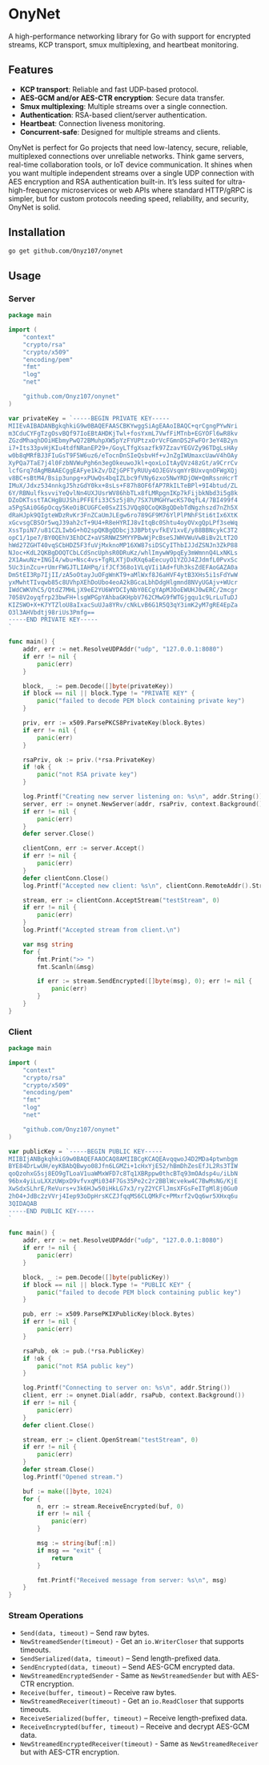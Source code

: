 # OnyNet

A high-performance networking library for Go with support for encrypted streams, KCP transport, smux multiplexing, and heartbeat monitoring.

## Features
- **KCP transport**: Reliable and fast UDP-based protocol.
- **AES-GCM and/or AES-CTR encryption**: Secure data transfer.
- **Smux multiplexing**: Multiple streams over a single connection.
- **Authentication**: RSA-based client/server authentication.
- **Heartbeat**: Connection liveness monitoring.
- **Concurrent-safe**: Designed for multiple streams and clients.

OnyNet is perfect for Go projects that need low-latency, secure, reliable, multiplexed connections over unreliable networks.
Think game servers, real-time collaboration tools, or IoT device communication. It shines when you want multiple
independent streams over a single UDP connection with AES encryption and RSA authentication built-in. It’s less suited
for ultra-high-frequency microservices or web APIs where standard HTTP/gRPC is simpler, but for custom protocols
needing speed, reliability, and security, OnyNet is solid.

## Installation
```bash
go get github.com/Onyz107/onynet
````

## Usage

### Server
```go
package main

import (
	"context"
	"crypto/rsa"
	"crypto/x509"
	"encoding/pem"
	"fmt"
	"log"
	"net"

	"github.com/Onyz107/onynet"
)

var privateKey = `-----BEGIN PRIVATE KEY-----
MIIEvAIBADANBgkqhkiG9w0BAQEFAASCBKYwggSiAgEAAoIBAQC+qrCgngPYwNri
m3CduCYFgTzgOsvBQf97IoEBtAHDKjTwl+fosYxmL7VwfFiMTnb+EGYOFl6wR8kv
ZGzdMhaqhDOiHEbmyPwQ72BMuhpXW5pYzFYUPtzxOrVcFGmnDS2FwFOr3eY4B2yn
i7+Its33pvHjKIu4tdfNRanEP29+/GoyLTfgXsazfk97ZzavYEGVZy96TDgLsHAy
w0b8qMRfBJ3FIuGsT9F5W6uz6/eTocnDnSIeQsbvHf+vJnZgIWUmaxcUawV4hOAy
XyPQa7TaE7j4l0FzbNVWuPgh6n3egOkeuwoJkl+qoxLoItAyQVz48zGt/a9CrrCv
lcfGrq7dAgMBAAECggEAFye1kZv/DZjGPFTyRUUy4OJEGVsqmYrBUxvqnOFWgXQj
v8BC+sBtM4/Bsip3unpg+xPUwQs4bqIZLbc9fVNy6zxo5NwYRDjOW+QmRssnHcrT
IMuX/Jdxz534nnkgJ5hzGdY0kx+8sLs+F87h8OF6fAP7RkILTeBPl+9I4btud/ZL
6Y/RBNulfksvviYeQvlNn4UXJUsrWV86hbTLx8fLMRpgnIKp7kFijbkNbd3i5g8k
DZoDKTsstTACHgBUJShiPFFEfi33C5z5j8h/7SX7UMGHYwcKS70qfL4/7BI499f4
a5PgSAi0G6pOcqy5KeOiBCUGFCe0SxZISJVQq8QCoQKBgQDebTdNgzhszd7nZh5X
dRaHJpk9QIgteWDzRvKr3FnZCaUmJLEgw6ro789GF9M76YlPlPNhFSti6tIx6XtK
xGcvsgCBSOr5wqJ39ah2cT+9U4+R8eHYRIJ8vItqBc0Shtu4oyOVxgQpLPf3seWq
XssTpiN7/u81CZLIwbG+hO2spQKBgQDbcj3JBPbtyvfkEV1xvE/y88BBNcykC3T2
opC1/1pe7/BY0QEhV3EhDCZ+aVSRNWZ5MYYPBwWjPcBseSJWHVWuVwBiBv2LtT2O
hWd27ZGHT40vqSCbHDZ5F3fuVjMxknoMP16XW87siDSCyIThbIJJdZSNJn3ZkP88
NJoc+KdL2QKBgDOQTCbLCdSncUphsR0DRuKz/whlImywW9pqEy3mWmnnQ4LxNKLs
2X1AwuNz+INGI4/wbu+Nsc4vs+TgRLXTjDxRXq6aEecuyO1YZOJ4ZJdmfL0PvxSc
5Uc3inZcu+rUmrFWGJTLIAHPq/ifJCf368o1VLqVIi1Ad+fUh3ksZdEFAoGAZA0a
DmStEI3Rp7IjII/zA5oOtayJuOFgWnKT9+aMlWxf8J6aHVF4ytB3XHs5i1sFdYwW
yxMwhtTIvqwb85c8UVhpXEhDoUbo4eoA2kBGcaLbhDdgHlgmnd8NVyUGAjv+WUcr
IWdCWKVhC5/QtdZ7MHLjX9eE2YU6WYDCIyNbY0ECgYApMJOoEWUHJ0wERC/2mcgr
7058V2oyqfrp23bwFH+lsgWPGpYAhbaGKHpbV762CMwG9fWTGjgqu1c9LrLuTuDJ
KIZSWO+X+K7YTZloU8aIxacSuUJa8YRv/cNkLvB6G1R5Q3qY3imK2yM7gRE4EpZa
O3l3AHVbdtj98riUs3Pmfg==
-----END PRIVATE KEY-----
`

func main() {
	addr, err := net.ResolveUDPAddr("udp", "127.0.0.1:8080")
	if err != nil {
		panic(err)
	}

	block, _ := pem.Decode([]byte(privateKey))
	if block == nil || block.Type != "PRIVATE KEY" {
		panic("failed to decode PEM block containing private key")
	}

	priv, err := x509.ParsePKCS8PrivateKey(block.Bytes)
	if err != nil {
		panic(err)
	}

	rsaPriv, ok := priv.(*rsa.PrivateKey)
	if !ok {
		panic("not RSA private key")
	}

	log.Printf("Creating new server listening on: %s\n", addr.String())
	server, err := onynet.NewServer(addr, rsaPriv, context.Background())
	if err != nil {
		panic(err)
	}
	defer server.Close()

	clientConn, err := server.Accept()
	if err != nil {
		panic(err)
	}
	defer clientConn.Close()
	log.Printf("Accepted new client: %s\n", clientConn.RemoteAddr().String())

	stream, err := clientConn.AcceptStream("testStream", 0)
	if err != nil {
		panic(err)
	}
	log.Printf("Accepted stream from client.\n")

	var msg string
	for {
		fmt.Print(">> ")
		fmt.Scanln(&msg)

		if err := stream.SendEncrypted([]byte(msg), 0); err != nil {
			panic(err)
		}
	}
}
```

### Client
```go
package main

import (
	"context"
	"crypto/rsa"
	"crypto/x509"
	"encoding/pem"
	"fmt"
	"log"
	"net"

	"github.com/Onyz107/onynet"
)

var publicKey = `-----BEGIN PUBLIC KEY-----
MIIBIjANBgkqhkiG9w0BAQEFAAOCAQ8AMIIBCgKCAQEAvqqwoJ4D2MDa4ptwnbgm
BYE84DrLwUH/eyKBAbQBwyo08Jfn6LGMZi+1cHxYjE52/hBmDhZesEfJL2Rs3TIW
qoQzohxG5sj8EO9gTLoaV1uaWMxWFD7c8Tq1XBRppw0thcBTq93mOAdsp4u/iLbN
96bx4yiLuLXXzUWpxD9vfvxqMi034F7Gs35Pe2c2r2BBlWcvekw4C7BwMsNG/KjE
XwSdxSLhrE/ReVurs+v3k6HJw50iHkLG7x3/ryZ2YCFlJmsXFGsFeITgMl8j0Gu0
2hO4+JdBc2zVVrj4Iep93oDpHrsKCZJfqqMS6CLQMkFc+PMxrf2vQq6wr5XHxq6u
3QIDAQAB
-----END PUBLIC KEY-----
`

func main() {
	addr, err := net.ResolveUDPAddr("udp", "127.0.0.1:8080")
	if err != nil {
		panic(err)
	}

	block, _ := pem.Decode([]byte(publicKey))
	if block == nil || block.Type != "PUBLIC KEY" {
		panic("failed to decode PEM block containing public key")
	}

	pub, err := x509.ParsePKIXPublicKey(block.Bytes)
	if err != nil {
		panic(err)
	}

	rsaPub, ok := pub.(*rsa.PublicKey)
	if !ok {
		panic("not RSA public key")
	}

	log.Printf("Connecting to server on: %s\n", addr.String())
	client, err := onynet.Dial(addr, rsaPub, context.Background())
	if err != nil {
		panic(err)
	}
	defer client.Close()

	stream, err := client.OpenStream("testStream", 0)
	if err != nil {
		panic(err)
	}
	defer stream.Close()
	log.Printf("Opened stream.")

	buf := make([]byte, 1024)
	for {
		n, err := stream.ReceiveEncrypted(buf, 0)
		if err != nil {
			panic(err)
		}

		msg := string(buf[:n])
		if msg == "exit" {
			return
		}

		fmt.Printf("Received message from server: %s\n", msg)
	}
}
```

### Stream Operations

* `Send(data, timeout)` – Send raw bytes.
* `NewStreamedSender(timeout)` - Get an `io.WriterCloser` that supports timeouts.
* `SendSerialized(data, timeout)` – Send length-prefixed data.
* `SendEncrypted(data, timeout)` – Send AES-GCM encrypted data.
* `NewStreamedEncryptedSender` - Same as `NewStreamedSender` but with AES-CTR encryption.
* `Receive(buffer, timeout)` – Receive raw bytes.
* `NewStreamedReceiver(timeout)` - Get an `io.ReadCloser` that supports timeouts.
* `ReceiveSerialized(buffer, timeout)` – Receive length-prefixed data.
* `ReceiveEncrypted(buffer, timeout)` – Receive and decrypt AES-GCM data.
* `NewStreamedEncryptedReceiver(timeout)` - Same as `NewStreamedReceiver` but with AES-CTR encryption.
